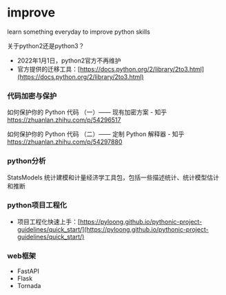 # improve
learn something everyday to improve python skills


关于python2还是python3？
- 2022年1月1日，python2官方不再维护
- 官方提供的迁移工具：[https://docs.python.org/2/library/2to3.html](https://docs.python.org/2/library/2to3.html)

### 代码加密与保护
如何保护你的 Python 代码 （一）—— 现有加密方案 - 知乎
https://zhuanlan.zhihu.com/p/54296517


如何保护你的 Python 代码 （二）—— 定制 Python 解释器 - 知乎
https://zhuanlan.zhihu.com/p/54297880


### python分析
StatsModels 统计建模和计量经济学工具包，包括一些描述统计、统计模型估计和推断


### python项目工程化
- 项目工程化快速上手：[https://pyloong.github.io/pythonic-project-guidelines/quick_start/](https://pyloong.github.io/pythonic-project-guidelines/quick_start/)


### web框架
- FastAPI
- Flask
- Tornada


